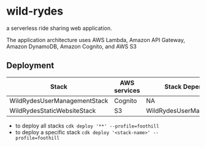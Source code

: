 # wild-rydes

a serverless ride sharing web application.

The application architecture uses AWS Lambda, Amazon API Gateway, Amazon DynamoDB, Amazon Cognito, and AWS S3

## Deployment

| Stack                        | AWS services | Stack Dependencies           |
| ---------------------------- | ------------ | ---------------------------- |
| WildRydesUserManagementStack | Cognito      | NA                           |
| WildRydesStaticWebsiteStack  | S3           | WildRydesUserManagementStack |

- to deploy all stacks `cdk deploy '**' --profile=foothill`
- to deploy a specific stack `cdk deploy '<stack-name>' --profile=foothill`
